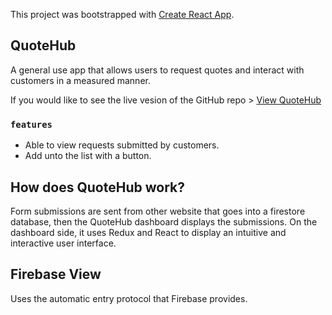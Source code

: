 This project was bootstrapped with [Create React App](https://github.com/facebook/create-react-app).

## QuoteHub

A general use app that allows users to request quotes and interact with customers in a measured manner.

If you would like to see the live vesion of the GitHub repo >
[View QuoteHub](https://codesandbox.io/embed/github/dchavours/QuoteHub/tree/master/)

### `features`

- Able to view requests submitted by customers. 
- Add unto the list with a button. 


## How does QuoteHub work? 
Form submissions are sent from other website that goes into a firestore database, 
then the QuoteHub dashboard displays the submissions. On the dashboard side, it uses Redux and React
to display an intuitive and interactive user interface. 


## Firebase View

Uses the automatic entry protocol that Firebase provides. 
